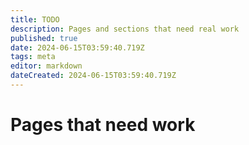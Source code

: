 ```yaml
---
title: TODO
description: Pages and sections that need real work
published: true
date: 2024-06-15T03:59:40.719Z
tags: meta
editor: markdown
dateCreated: 2024-06-15T03:59:40.719Z
---
```


# Pages that need work
